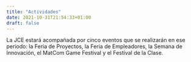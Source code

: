 ```yaml
---
title: "Actividades"
date: 2021-10-31T21:54:33+01:00
draft: false
---
```



La JCE estará acompañada por cinco eventos que se realizarán en ese período: la Feria de Proyectos, la Feria de Empleadores, la Semana de Innovación, el MatCom Game Festival y el Festival de la Clase.
